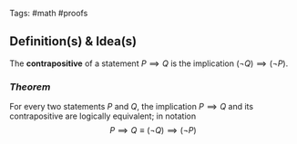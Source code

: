 Tags: #math #proofs 
## Definition(s) & Idea(s)
The **contrapositive** of a statement $P\implies Q$ is the implication $(\neg Q)\implies(\neg P)$.
### *Theorem*
For every two statements $P$ and $Q$, the implication $P\implies Q$ and its contrapositive are logically equivalent; in notation$$P\implies Q\equiv(\neg Q)\implies(\neg P)$$